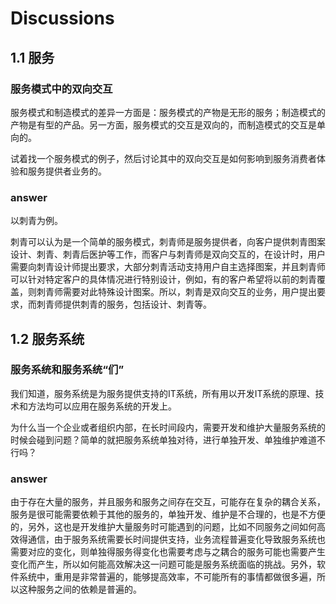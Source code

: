 # Discussions

## 1.1 服务

### 服务模式中的双向交互

服务模式和制造模式的差异一方面是：服务模式的产物是无形的服务；制造模式的产物是有型的产品。另一方面，服务模式的交互是双向的，而制造模式的交互是单向的。

试着找一个服务模式的例子，然后讨论其中的双向交互是如何影响到服务消费者体验和服务提供者业务的。

### answer

以刺青为例。

刺青可以认为是一个简单的服务模式，刺青师是服务提供者，向客户提供刺青图案设计、刺青、刺青后医护等工作，而客户与刺青师是双向交互的，在设计时，用户需要向刺青设计师提出要求，大部分刺青活动支持用户自主选择图案，并且刺青师可以针对特定客户的具体情况进行特别设计，例如，有的客户希望将以前的刺青覆盖，则刺青师需要对此特殊设计图案。所以，刺青是双向交互的业务，用户提出要求，而刺青师提供刺青的服务，包括设计、刺青等。

## 1.2 服务系统

### 服务系统和服务系统“们”

我们知道，服务系统是为服务提供支持的IT系统，所有用以开发IT系统的原理、技术和方法均可以应用在服务系统的开发上。

为什么当一个企业或者组织内部，在长时间段内，需要开发和维护大量服务系统的时候会碰到问题？简单的就把服务系统单独对待，进行单独开发、单独维护难道不行吗？

### answer

由于存在大量的服务，并且服务和服务之间存在交互，可能存在复杂的耦合关系，服务是很可能需要依赖于其他的服务的，单独开发、维护是不合理的，也是不方便的，另外，这也是开发维护大量服务时可能遇到的问题，比如不同服务之间如何高效得通信，由于服务系统需要长时间提供支持，业务流程普遍变化导致服务系统也需要对应的变化，则单独得服务得变化也需要考虑与之耦合的服务可能也需要产生变化而产生，所以如何能高效解决这一问题可能是服务系统面临的挑战。另外，软件系统中，重用是非常普遍的，能够提高效率，不可能所有的事情都做很多遍，所以这种服务之间的依赖是普遍的。


